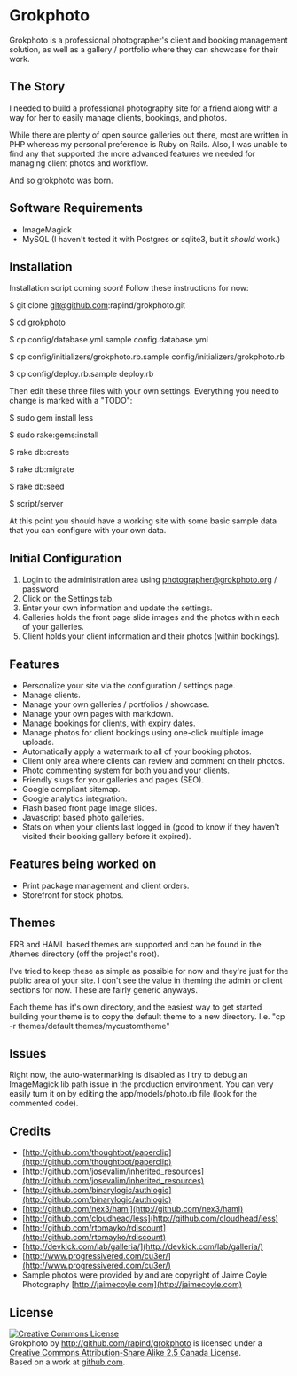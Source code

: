 Grokphoto
=========

Grokphoto is a professional photographer's client and booking management solution, as well as a gallery / portfolio where they can showcase for their work.

The Story
---------

I needed to build a professional photography site for a friend along with a way for her to easily manage clients, bookings, and photos.

While there are plenty of open source galleries out there, most are written in PHP whereas my personal preference is Ruby on Rails. Also, I was unable to find any that supported the more advanced features we needed for managing client photos and workflow.

And so grokphoto was born.

Software Requirements
---------------------

* ImageMagick
* MySQL (I haven't tested it with Postgres or sqlite3, but it *should* work.)

Installation
------------

Installation script coming soon! Follow these instructions for now:

  $ git clone git@github.com:rapind/grokphoto.git
  
  $ cd grokphoto

  $ cp config/database.yml.sample config.database.yml
  
  $ cp config/initializers/grokphoto.rb.sample config/initializers/grokphoto.rb
  
  $ cp config/deploy.rb.sample deploy.rb

Then edit these three files with your own settings. Everything you need to change is marked with a "TODO":

  $ sudo gem install less
  
  $ sudo rake:gems:install
  
  $ rake db:create
  
  $ rake db:migrate
  
  $ rake db:seed
  
  $ script/server

At this point you should have a working site with some basic sample data that you can configure with your own data.

Initial Configuration
---------------------

1. Login to the administration area using photographer@grokphoto.org / password
2. Click on the Settings tab.
3. Enter your own information and update the settings.
4. Galleries holds the front page slide images and the photos within each of your galleries.
5. Client holds your client information and their photos (within bookings).

Features
--------

* Personalize your site via the configuration / settings page.
* Manage clients.
* Manage your own galleries / portfolios / showcase.
* Manage your own pages with markdown.
* Manage bookings for clients, with expiry dates.
* Manage photos for client bookings using one-click multiple image uploads.
* Automatically apply a watermark to all of your booking photos.
* Client only area where clients can review and comment on their photos.
* Photo commenting system for both you and your clients.
* Friendly slugs for your galleries and pages (SEO).
* Google compliant sitemap.
* Google analytics integration.
* Flash based front page image slides.
* Javascript based photo galleries.
* Stats on when your clients last logged in (good to know if they haven't visited their booking gallery before it expired).


Features being worked on
------------------------

* Print package management and client orders.
* Storefront for stock photos.

Themes
------

ERB and HAML based themes are supported and can be found in the /themes directory (off the project's root).

I've tried to keep these as simple as possible for now and they're just for the public area of your site. I don't see the value in theming the  admin or client sections for now. These are fairly generic anyways.

Each theme has it's own directory, and the easiest way to get started building your theme is to copy the default theme to a new directory. I.e. "cp -r themes/default themes/mycustomtheme"


Issues
------

Right now, the auto-watermarking is disabled as I try to debug an ImageMagick lib path issue in the production environment. You can very easily turn it on by editing the app/models/photo.rb file (look for the commented code).


Credits
-------

* [http://github.com/thoughtbot/paperclip](http://github.com/thoughtbot/paperclip)
* [http://github.com/josevalim/inherited_resources](http://github.com/josevalim/inherited_resources)
* [http://github.com/binarylogic/authlogic](http://github.com/binarylogic/authlogic)
* [http://github.com/nex3/haml](http://github.com/nex3/haml)
* [http://github.com/cloudhead/less](http://github.com/cloudhead/less)
* [http://github.com/rtomayko/rdiscount](http://github.com/rtomayko/rdiscount)
* [http://devkick.com/lab/galleria/](http://devkick.com/lab/galleria/)
* [http://www.progressivered.com/cu3er/](http://www.progressivered.com/cu3er/)
* Sample photos were provided by and are copyright of Jaime Coyle Photography [http://jaimecoyle.com](http://jaimecoyle.com)


License
-------

<a rel="license" href="http://creativecommons.org/licenses/by-sa/2.5/ca/"><img alt="Creative Commons License" style="border-width:0" src="http://i.creativecommons.org/l/by-sa/2.5/ca/88x31.png" /></a><br /><span xmlns:dc="http://purl.org/dc/elements/1.1/" href="http://purl.org/dc/dcmitype/InteractiveResource" property="dc:title" rel="dc:type">Grokphoto</span> by <a xmlns:cc="http://creativecommons.org/ns#" href="http://github.com/rapind/grokphoto" property="cc:attributionName" rel="cc:attributionURL">http://github.com/rapind/grokphoto</a> is licensed under a <a rel="license" href="http://creativecommons.org/licenses/by-sa/2.5/ca/">Creative Commons Attribution-Share Alike 2.5 Canada License</a>.<br />Based on a work at <a xmlns:dc="http://purl.org/dc/elements/1.1/" href="http://github.com/rapind/grokphoto" rel="dc:source">github.com</a>.
